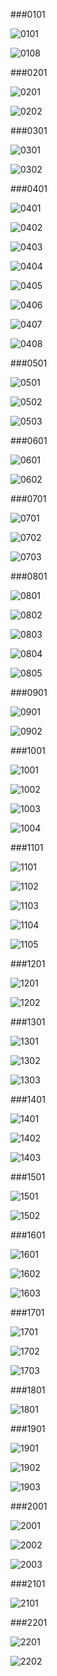 













###0101

![0101](Evidencia/0101.PNG)



![0108](Evidencia/0108.PNG)



###0201

![0201](Evidencia/0201.PNG)

![0202](Evidencia/0202.PNG)

###0301

![0301](Evidencia/0301.PNG)



![0302](Evidencia/0302.PNG)

###0401

![0401](Evidencia/0401.PNG)

![0402](Evidencia/0402.PNG)

![0403](Evidencia/0403.PNG)

![0404](Evidencia/0404.PNG)

![0405](Evidencia/0405.PNG)

![0406](Evidencia/0406.PNG)

![0407](Evidencia/0407.PNG)

![0408](Evidencia/0408.PNG)



###0501

![0501](Evidencia/0501.PNG)

![0502](Evidencia/0502.PNG)

![0503](Evidencia/0503.PNG)

###0601

![0601](Evidencia/0601.PNG)

![0602](Evidencia/0602.PNG)



###0701

![0701](Evidencia/0701.PNG)

![0702](Evidencia/0702.PNG)

![0703](Evidencia/0703.PNG)



###0801

![0801](Evidencia/0801.PNG)

![0802](Evidencia/0802.PNG)

![0803](Evidencia/0803.PNG)

![0804](Evidencia/0804.PNG)





![0805](Evidencia/0805.PNG)





###0901

![0901](Evidencia/0901.PNG)

![0902](Evidencia/0902.PNG)



###1001

![1001](Evidencia/1001.PNG)

![1002](Evidencia/1002.PNG)

![1003](Evidencia/1003.PNG)



![1004](Evidencia/1004.PNG)





###1101

![1101](Evidencia/1101.PNG)

![1102](Evidencia/1102.PNG)

![1103](Evidencia/1103.PNG)



![1104](Evidencia/1104.PNG)

![1105](Evidencia/1105.PNG)





###1201

![1201](Evidencia/1201.PNG)

![1202](Evidencia/1202.PNG)

###1301

![1301](Evidencia/1301.PNG)

![1302](Evidencia/1302.PNG)

![1303](Evidencia/1303.PNG)





###1401

![1401](Evidencia/1401.PNG)

![1402](Evidencia/1402.PNG)

![1403](Evidencia/1403.PNG)





###1501

![1501](Evidencia/1501.PNG)

![1502](Evidencia/1502.PNG)

###1601

![1601](Evidencia/1601.PNG)

![1602](Evidencia/1602.PNG)

![1603](Evidencia/1603.PNG)

###1701

![1701](Evidencia/1701.PNG)

![1702](Evidencia/1702.PNG)

![1703](Evidencia/1703.PNG)





###1801

![1801](Evidencia/1801.PNG)



###1901

![1901](Evidencia/1901.PNG)

![1902](Evidencia/1902.PNG)

![1903](Evidencia/1903.PNG)





###2001

![2001](Evidencia/2001.PNG)

![2002](Evidencia/2002.PNG)

![2003](Evidencia/2003.PNG)





###2101

![2101](Evidencia/2101.PNG)





###2201

![2201](Evidencia/2201.PNG)

![2202](Evidencia/2202.PNG)

